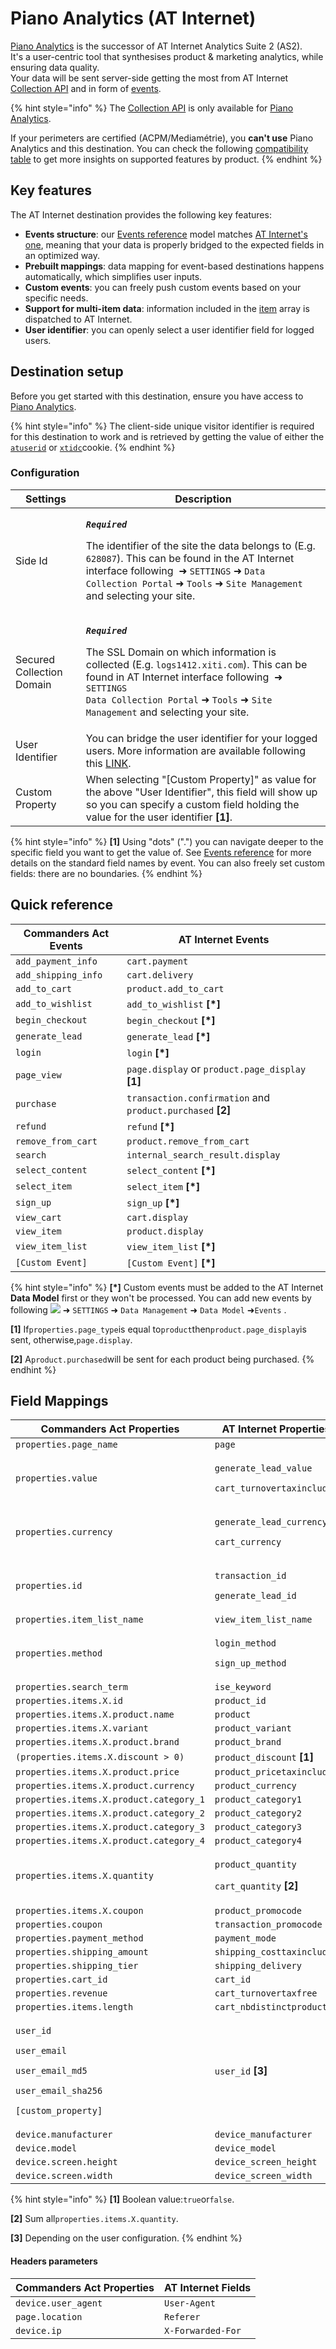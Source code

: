 # Piano Analytics (AT Internet)

[Piano Analytics](https://developers.atinternet-solutions.com/piano-analytics-tagging-en/getting-started-piano-analytics-en/what-is-piano-analytics-tagging-en/) is the successor of AT Internet Analytics Suite 2 (AS2).\
It's a user-centric tool that synthesises product & marketing analytics, while ensuring data quality.\
Your data will be sent server-side getting the most from AT Internet [Collection API](https://developers.atinternet-solutions.com/piano-analytics-tagging-en/event-tagging-piano-analytics-en/events-pattern-en/) and in form of [events](https://developers.atinternet-solutions.com/piano-analytics-tagging-en/event-tagging-piano-analytics-en/standard-event-tagging-en/).

{% hint style="info" %}
The [Collection API](https://developers.atinternet-solutions.com/piano-analytics-tagging-en/event-tagging-piano-analytics-en/events-pattern-en/) is only available for [Piano Analytics](https://developers.atinternet-solutions.com/piano-analytics-tagging-en/getting-started-piano-analytics-en/what-is-piano-analytics-tagging-en/).

If your perimeters are certified (ACPM/Mediamétrie), you **can't use** Piano Analytics and this destination. You can check the following [compatibility table](https://developers.atinternet-solutions.com/piano-analytics-tagging-en/getting-started-piano-analytics-en/why-should-we-use-the-piano-analytics-tagging/#compatibility-table\_5) to get more insights on supported features by product.
{% endhint %}

## Key features

The AT Internet destination provides the following key features:

* **Events structure**: our [Events reference](https://community.commandersact.com/platform-x/developers/tracking/events-reference) model matches [AT Internet's one](https://developers.atinternet-solutions.com/piano-analytics-tagging-en/event-tagging-piano-analytics-en/standard-event-tagging-en/), meaning that your data is properly bridged to the expected fields in an optimized way.
* **Prebuilt mappings**: data mapping for event-based destinations happens automatically, which simplifies user inputs.
* **Custom events**: you can freely push custom events based on your specific needs.
* **Support for multi-item data**: information included in the [item](https://community.commandersact.com/platform-x/developers/tracking/events-reference#item) array is dispatched to AT Internet.
* **User identifier**: you can openly select a user identifier field for logged users.

## Destination setup

Before you get started with this destination, ensure you have access to [Piano Analytics](https://developers.atinternet-solutions.com/piano-analytics-tagging-en/getting-started-piano-analytics-en/what-is-piano-analytics-tagging-en/).

{% hint style="info" %}
The client-side unique visitor identifier is required for this destination to work and is retrieved by getting the value of either the [`atuserid`](https://developers.atinternet-solutions.com/as2-tagging-en/javascript-en/getting-started-javascript-en/at-internet-cookies-javascript-en/#smarttag-js\_0) or [`xtidc`](https://developers.atinternet-solutions.com/as2-tagging-en/javascript-en/getting-started-javascript-en/at-internet-cookies-javascript-en/#xtcore-js\_1)cookie.
{% endhint %}

### Configuration

| Settings                  | Description                                                                                                                                                                                                                                                                                                                                                                                                |
| ------------------------- | ---------------------------------------------------------------------------------------------------------------------------------------------------------------------------------------------------------------------------------------------------------------------------------------------------------------------------------------------------------------------------------------------------------- |
| Side Id                   | <p><em><strong><code>Required</code></strong></em></p><p>The identifier of the site the data belongs to (E.g. <code>628087</code>). This can be found in the AT Internet interface following <img src="../../../../.gitbook/assets/1.png" alt=""> ➜ <code>SETTINGS</code> ➜ <code>Data Collection Portal</code> ➜ <code>Tools</code> ➜ <code>Site Management</code> and selecting your site.</p>           |
| Secured Collection Domain | <p><em><strong><code>Required</code></strong></em></p><p>The SSL Domain on which information is collected (E.g. <code>logs1412.xiti.com</code>). This can be found in AT Internet interface following <img src="../../../../.gitbook/assets/1.png" alt=""> ➜ <code>SETTINGS</code><br><code>Data Collection Portal</code> ➜ <code>Tools</code> ➜ <code>Site Management</code> and selecting your site.</p> |
| User Identifier           | You can bridge the user identifier for your logged users. More information are available following this [LINK](https://developers.atinternet-solutions.com/piano-analytics-tagging-en/event-tagging-piano-analytics-en/standard-event-tagging-en/#user\_1).                                                                                                                                                |
| Custom Property           | When selecting "\[Custom Property]" as value for the above "User Identifier", this field will show up so you can specify a custom field holding the value for the user identifier **\[1]**.                                                                                                                                                                                                                |

{% hint style="info" %}
**\[1]** Using "dots" (".") you can navigate deeper to the specific field you want to get the value of. See [Events reference](https://community.commandersact.com/platform-x/developers/tracking/events-reference) for more details on the standard field names by event. You can also freely set custom fields: there are no boundaries.
{% endhint %}

## Quick reference

| Commanders Act Events | AT Internet Events                                          |
| --------------------- | ----------------------------------------------------------- |
| `add_payment_info`    | `cart.payment`                                              |
| `add_shipping_info`   | `cart.delivery`                                             |
| `add_to_cart`         | `product.add_to_cart`                                       |
| `add_to_wishlist`     | `add_to_wishlist` **\[\*]**                                 |
| `begin_checkout`      | `begin_checkout` **\[\*]**                                  |
| `generate_lead`       | `generate_lead` **\[\*]**                                   |
| `login`               | `login` **\[\*]**                                           |
| `page_view`           | `page.display` or `product.page_display` **\[1]**           |
| `purchase`            | `transaction.confirmation` and `product.purchased` **\[2]** |
| `refund`              | `refund` **\[\*]**                                          |
| `remove_from_cart`    | `product.remove_from_cart`                                  |
| `search`              | `internal_search_result.display`                            |
| `select_content`      | `select_content` **\[\*]**                                  |
| `select_item`         | `select_item` **\[\*]**                                     |
| `sign_up`             | `sign_up` **\[\*]**                                         |
| `view_cart`           | `cart.display`                                              |
| `view_item`           | `product.display`                                           |
| `view_item_list`      | `view_item_list` **\[\*]**                                  |
| `[Custom Event]`      | `[Custom Event]` **\[\*]**                                  |

{% hint style="info" %}
**\[\*]** Custom events must be added to the AT Internet **Data Model** first or they won't be processed. You can add new events by following ![](../../../../.gitbook/assets/1.png) ➜ `SETTINGS` ➜ `Data Management` ➜ `Data Model` ➜`Events` .

**\[1]** If`properties.page_type`is equal to`product`then`product.page_display`is sent, otherwise,`page.display`.

**\[2]** A`product.purchased`will be sent for each product being purchased.
{% endhint %}

## Field Mappings

| Commanders Act Properties                                                                                                                                             | AT Internet Properties                                                                     |
| --------------------------------------------------------------------------------------------------------------------------------------------------------------------- | ------------------------------------------------------------------------------------------ |
| `properties.page_name`                                                                                                                                                | `page`                                                                                     |
| `properties.value`                                                                                                                                                    | <p><code>generate_lead_value</code></p><p><code>cart_turnovertaxincluded</code></p>        |
| `properties.currency`                                                                                                                                                 | <p><code>generate_lead_currency</code></p><p><code>cart_currency</code></p>                |
| `properties.id`                                                                                                                                                       | <p><code>transaction_id</code></p><p><code>generate_lead_id</code></p>                     |
| `properties.item_list_name`                                                                                                                                           | `view_item_list_name`                                                                      |
| `properties.method`                                                                                                                                                   | <p><code>login_method</code></p><p><code>sign_up_method</code></p>                         |
| `properties.search_term`                                                                                                                                              | `ise_keyword`                                                                              |
| `properties.items.X.id`                                                                                                                                               | `product_id`                                                                               |
| `properties.items.X.product.name`                                                                                                                                     | `product`                                                                                  |
| `properties.items.X.variant`                                                                                                                                          | `product_variant`                                                                          |
| `properties.items.X.product.brand`                                                                                                                                    | `product_brand`                                                                            |
| `(properties.items.X.discount > 0)`                                                                                                                                   | `product_discount` **\[1]**                                                                |
| `properties.items.X.product.price`                                                                                                                                    | `product_pricetaxincluded`                                                                 |
| `properties.items.X.product.currency`                                                                                                                                 | `product_currency`                                                                         |
| `properties.items.X.product.category_1`                                                                                                                               | `product_category1`                                                                        |
| `properties.items.X.product.category_2`                                                                                                                               | `product_category2`                                                                        |
| `properties.items.X.product.category_3`                                                                                                                               | `product_category3`                                                                        |
| `properties.items.X.product.category_4`                                                                                                                               | `product_category4`                                                                        |
| `properties.items.X.quantity`                                                                                                                                         | <p><code>product_quantity</code></p><p><code>cart_quantity</code> <strong>[2]</strong></p> |
| `properties.items.X.coupon`                                                                                                                                           | `product_promocode`                                                                        |
| `properties.coupon`                                                                                                                                                   | `transaction_promocode`                                                                    |
| `properties.payment_method`                                                                                                                                           | `payment_mode`                                                                             |
| `properties.shipping_amount`                                                                                                                                          | `shipping_costtaxincluded`                                                                 |
| `properties.shipping_tier`                                                                                                                                            | `shipping_delivery`                                                                        |
| `properties.cart_id`                                                                                                                                                  | `cart_id`                                                                                  |
| `properties.revenue`                                                                                                                                                  | `cart_turnovertaxfree`                                                                     |
| `properties.items.length`                                                                                                                                             | `cart_nbdistinctproduct`                                                                   |
| <p><code>user_id</code></p><p><code>user_email</code></p><p><code>user_email_md5</code></p><p><code>user_email_sha256</code></p><p><code>[custom_property]</code></p> | `user_id` **\[3]**                                                                         |
| `device.manufacturer`                                                                                                                                                 | `device_manufacturer`                                                                      |
| `device.model`                                                                                                                                                        | `device_model`                                                                             |
| `device.screen.height`                                                                                                                                                | `device_screen_height`                                                                     |
| `device.screen.width`                                                                                                                                                 | `device_screen_width`                                                                      |

{% hint style="info" %}
**\[1]** Boolean value:`true`or`false`.

**\[2]** Sum all`properties.items.X.quantity`.

**\[3]** Depending on the user configuration.
{% endhint %}

#### Headers parameters

| Commanders Act Properties | AT Internet Fields |
| ------------------------- | ------------------ |
| `device.user_agent`       | `User-Agent`       |
| `page.location`           | `Referer`          |
| `device.ip`               | `X-Forwarded-For`  |

